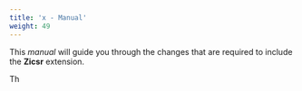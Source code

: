 ```yaml
---
title: 'x - Manual'
weight: 49
---
```


This *manual* will guide you through the changes that are required to include the **Zicsr** extension. 

Th